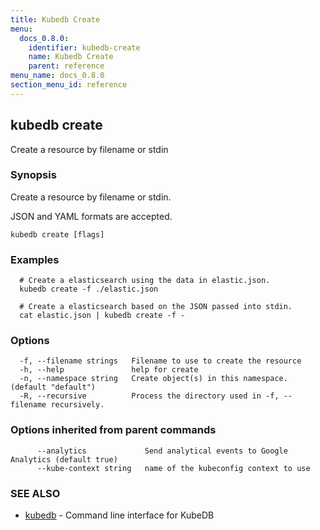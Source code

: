 ```yaml
---
title: Kubedb Create
menu:
  docs_0.8.0:
    identifier: kubedb-create
    name: Kubedb Create
    parent: reference
menu_name: docs_0.8.0
section_menu_id: reference
---
```

## kubedb create

Create a resource by filename or stdin

### Synopsis

Create a resource by filename or stdin. 

JSON and YAML formats are accepted.

```
kubedb create [flags]
```

### Examples

```
  # Create a elasticsearch using the data in elastic.json.
  kubedb create -f ./elastic.json
  
  # Create a elasticsearch based on the JSON passed into stdin.
  cat elastic.json | kubedb create -f -
```

### Options

```
  -f, --filename strings   Filename to use to create the resource
  -h, --help               help for create
  -n, --namespace string   Create object(s) in this namespace. (default "default")
  -R, --recursive          Process the directory used in -f, --filename recursively.
```

### Options inherited from parent commands

```
      --analytics             Send analytical events to Google Analytics (default true)
      --kube-context string   name of the kubeconfig context to use
```

### SEE ALSO

* [kubedb](/docs/reference/kubedb.md)	 - Command line interface for KubeDB



